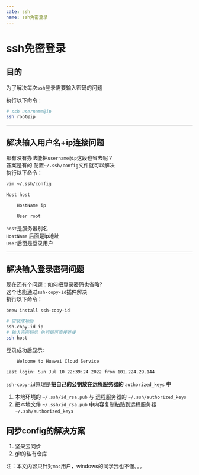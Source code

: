 ```yaml
---
cate: ssh
name: ssh免密登录
---
```


# ssh免密登录

## 目的
为了解决每次`ssh`登录需要输入密码的问题

执行以下命令：
```bash
# ssh username@ip
ssh root@ip
```
---

## 解决输入用户名+ip连接问题

那有没有办法能把`username@ip`这段也省去呢？  
答案是有的
配置`~/.ssh/config`文件就可以解决  
执行以下命令：
```bash
vim ~/.ssh/config

Host host

    HostName ip

    User root

```
`host`是服务器别名  
`HostName` 后面是ip地址  
`User`后面是登录用户


---

## 解决输入登录密码问题
现在还有个问题：如何把登录密码也省略?  
这个也能通过`ssh-copy-id`插件解决  
执行以下命令：

```bash
brew install ssh-copy-id

# 安装成功后
ssh-copy-id ip
# 输入完密码后 执行即可直接连接
ssh host
```
登录成功后显示:
```bash
	Welcome to Huawei Cloud Service

Last login: Sun Jul 10 22:39:24 2022 from 101.224.29.144
```
`ssh-copy-id`原理是**把自己的公钥放在远程服务器的** `authorized_keys` **中**
1. 本地环境的 `~/.ssh/id_rsa.pub` 与 远程服务器的 `~/.ssh/authorized_keys`
2. 把本地文件 `~/.ssh/id_rsa.pub` 中内容复制粘贴到远程服务器 `~/.ssh/authorized_keys`

## 同步config的解决方案
1. 坚果云同步
2. git的私有仓库 

注：本文内容只针对`mac`用户，windows的同学我也不懂。。。
